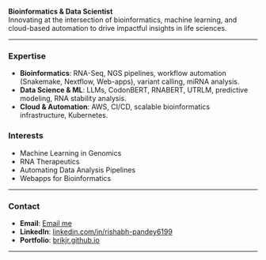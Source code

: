 **Bioinformatics & Data Scientist**  
Innovating at the intersection of bioinformatics, machine learning, and cloud-based automation to drive impactful insights in life sciences.  

---

### **Expertise**  
- **Bioinformatics**: RNA-Seq, NGS pipelines, workflow automation (Snakemake, Nextflow, Web-apps), variant calling, miRNA analysis. 
- **Data Science & ML**: LLMs, CodonBERT, RNABERT, UTRLM, predictive modeling, RNA stability analysis.  
- **Cloud & Automation**: AWS, CI/CD, scalable bioinformatics infrastructure, Kubernetes.  

### **Interests**  
- Machine Learning in Genomics  
- RNA Therapeutics  
- Automating Data Analysis Pipelines
- Webapps for Bioinformatics

---

### **Contact**  
- **Email**: [Email me](mailto:pandey.rish@northeastern.edu) 
- **LinkedIn**: [linkedin.com/in/rishabh-pandey6199](https://linkedin.com/in/rishabh-pandey6199)  
- **Portfolio**: [brikjr.github.io](https://brikjr.github.io)

---
